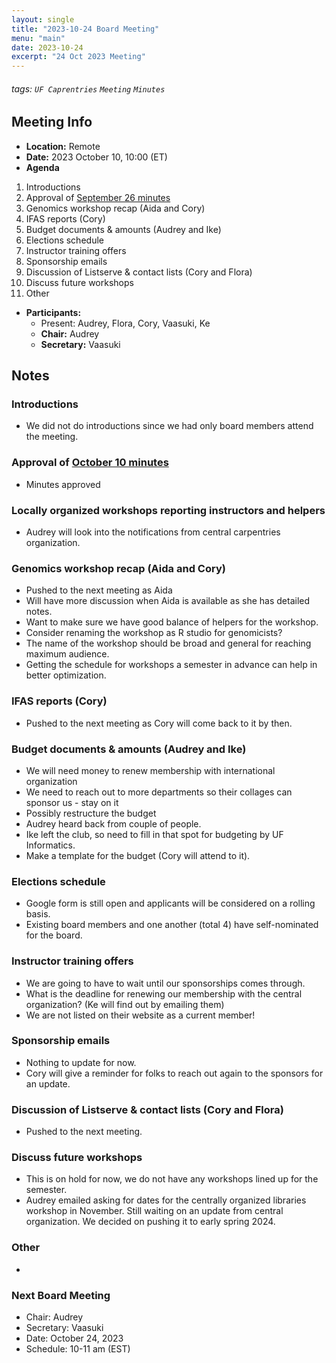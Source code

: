 ```yaml
---
layout: single
title: "2023-10-24 Board Meeting"
menu: "main"
date: 2023-10-24
excerpt: "24 Oct 2023 Meeting"
---
```


###### tags: `UF Caprentries` `Meeting` `Minutes`

## Meeting Info

- **Location:** Remote
- **Date:** 2023 October 10, 10:00 (ET)
- **Agenda**

1. Introductions
2. Approval of [September 26 minutes]([https://www.uf-carpentries.org/minutes/board-2023-09-26/])
3. Genomics workshop recap (Aida and Cory)
4. IFAS reports (Cory)
5. Budget documents & amounts (Audrey and Ike)
6. Elections schedule
7. Instructor training offers
8. Sponsorship emails
9. Discussion of Listserve & contact lists (Cory and Flora)
10. Discuss future workshops
11. Other

- **Participants:**
    - Present: Audrey, Flora, Cory, Vaasuki, Ke
    - **Chair:** Audrey
    - **Secretary:** Vaasuki

## Notes
<!-- Other important details discussed during the meeting can be entered here. -->

### Introductions
* We did not do introductions since we had only board members attend the meeting.

### Approval of [October 10 minutes]([https://www.uf-carpentries.org/minutes/board-2023-10-10/])
* Minutes approved

### Locally organized workshops reporting instructors and helpers
* Audrey will look into the notifications from central carpentries organization.

### Genomics workshop recap (Aida and Cory)
* Pushed to the next meeting as Aida 
* Will have more discussion when Aida is available as she has detailed notes.
* Want to make sure we have good balance of helpers for the workshop.
* Consider renaming the workshop as R studio for genomicists? 
* The name of the workshop should be broad and general for reaching maximum audience. 
* Getting the schedule for workshops a semester in advance can help in better optimization. 

### IFAS reports (Cory)
* Pushed to the next meeting as Cory will come back to it by then.

### Budget documents & amounts (Audrey and Ike)
* We will need money to renew membership with international organization
* We need to reach out to more departments so their collages can sponsor us - stay on it
* Possibly restructure the budget
* Audrey heard back from couple of people. 
* Ike left the club, so need to fill in that spot for budgeting by UF Informatics. 
* Make a template for the budget (Cory will attend to it).

### Elections schedule
* Google form is still open and applicants will be considered on a rolling basis.
* Existing board members and one another (total 4) have self-nominated for the board.  

### Instructor training offers
* We are going to have to wait until our sponsorships comes through. 
* What is the deadline for renewing our membership with the central organization? (Ke will find out by emailing them)
* We are not listed on their website as a current member!

### Sponsorship emails
* Nothing to update for now. 
* Cory will give a reminder for folks to reach out again to the sponsors for an update. 

### Discussion of Listserve & contact lists (Cory and Flora)
* Pushed to the next meeting.

### Discuss future workshops
* This is on hold for now, we do not have any workshops lined up for the semester. 
* Audrey emailed asking for dates for the centrally organized libraries workshop in November. Still waiting on an update from central organization. We decided on pushing it to early spring 2024.

### Other
* 

### Next Board Meeting
* Chair: Audrey
* Secretary: Vaasuki
* Date: October 24, 2023
* Schedule: 10-11 am (EST)

